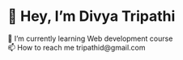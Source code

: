 <h1>👋 Hey, I’m Divya Tripathi</h1>
🌱 I’m currently learning Web development course
<br>
📫 How to reach me tripathid@gmail.com

<!---
divitripathi/divitripathi is a ✨ special ✨ repository because its `README.md` (this file) appears on your GitHub profile.
You can click the Preview link to take a look at your changes.
--->
